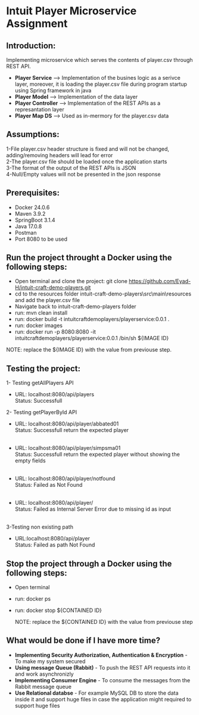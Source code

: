 # **Intuit Player Microservice Assignment**

## **Introduction:**

Implementing microservice which serves the contents of player.csv through REST API.

- <b>Player Service</b> --> Implementation of the busines logic as a serivce layer, moreover, it is loading the player.csv file during program startup using Spring framework in java
- <b>Player Model</b> --> Implementation of the data layer
- <b>Player Controller</b> --> Implementation of the REST APIs as a represantation layer
- <b> Player Map DS</b> --> Used as in-mermory for the player.csv data


## **Assumptions:**
1-File player.csv header structure is fixed and will not be changed, adding/removing headers will lead for error <br>
2-The player.csv file should be loaded once the application starts <br>
3-The format of the output of the REST APIs is JSON <br>
4-Null/Empty values will not be presented in the json response

## Prerequisites:
- Docker 24.0.6
- Maven 3.9.2
- SpringBoot 3.1.4
- Java 17.0.8
- Postman
- Port 8080 to be used

## Run the project throught a Docker using the following steps:
- Open terminal and clone the project:  git clone https://github.com/Eyad-H/intuit-craft-demo-players.git
- cd to the resources folder intuit-craft-demo-players\src\main\resources and add the player.csv file
- Navigate back to intuit-craft-demo-players folder
- run: mvn clean install
- run: docker build -t intuitcraftdemoplayers/playerservice:0.0.1 .
- run: docker images
- run: docker run -p 8080:8080 -it intuitcraftdemoplayers/playerservice:0.0.1  /bin/sh ${IMAGE ID}
 <!-- --> NOTE: replace the ${IMAGE ID} with the value from previouse step.


## Testing the project:

1- Testing getAllPlayers API
- URL: localhost:8080/api/players <br>
  Status: Successfull

2- Testing getPlayerById API
- URL: localhost:8080/api/player/abbated01 <br>
  Status: Successfull return the expected player <br><br>
  
- URL: localhost:8080/api/player/simpsma01 <br>
  Status: Successfull return the expected player without showing the empty fields <br><br>

- URL: localhost:8080/api/player/notfound <br>
  Status: Failed as Not Found <br><br>

- URL: localhost:8080/api/player/ <br>
  Status: Failed as Internal Server Error due to missing id as input <br><br>

3-Testing non existing path
- URL:localhost:8080/api/player <br>
  Status: Failed as path Not Found


## Stop the project through a Docker using the following steps:
- Open terminal
- run: docker ps
- run: docker stop ${CONTAINED ID}
  
  <!-- --> NOTE: replace the ${CONTAINED ID} with the value from previouse step 

## What would be done if I have more time?
- <b>Implementing Security Authorization, Authentication & Encryption</b> - To make my system secured
- <b>Using message Queue (Rabbit)</b> - To push the REST API requests into it and work asynchronizly
- <b> Implementing Consumer Engine</b> -  To consume the messages from the Rabbit message queue 
- <b> Use Relational databse</b> - For example MySQL DB to store the data inside it and support huge files in case the application might required to support huge files


